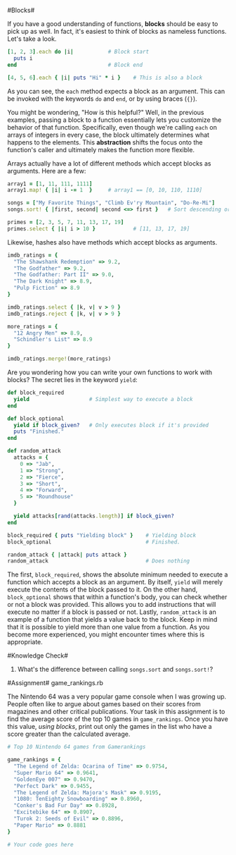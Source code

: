 #Blocks#

If you have a good understanding of functions, **blocks** should be easy to pick up as well. In fact, it's easiest to think of blocks as nameless functions. Let's take a look.

```ruby
[1, 2, 3].each do |i|           # Block start
  puts i
end                             # Block end

[4, 5, 6].each { |i| puts "Hi" * i }    # This is also a block
```

As you can see, the ```each``` method expects a block as an argument. This can be invoked with the keywords ```do``` and ```end```, or by using braces (```{}```).

You might be wondering, "How is this helpful?" Well, in the previous examples, passing a block to a function essentially lets you customize the behavior of that function. Specifically, even though we're calling ```each``` on arrays of integers in every case, the block ultimately determines what happens to the elements. This **abstraction** shifts the focus onto the function's caller and ultimately makes the function more flexible.

Arrays actually have a lot of different methods which accept blocks as arguments. Here are a few:

```ruby
array1 = [1, 11, 111, 1111]
array1.map! { |i| i -= 1  }     # array1 == [0, 10, 110, 1110]

songs = ["My Favorite Things", "Climb Ev'ry Mountain", "Do-Re-Mi"]
songs.sort! { |first, second| second <=> first }   # Sort descending order

primes = [2, 3, 5, 7, 11, 13, 17, 19]
primes.select { |i| i > 10 }            # [11, 13, 17, 19]
```

Likewise, hashes also have methods which accept blocks as arguments.

```ruby
imdb_ratings = {
  "The Shawshank Redemption" => 9.2,
  "The Godfather" => 9.2,
  "The Godfather: Part II" => 9.0,
  "The Dark Knight" => 8.9,
  "Pulp Fiction" => 8.9
}

imdb_ratings.select { |k, v| v > 9 }
imdb_ratings.reject { |k, v| v > 9 }

more_ratings = {
  "12 Angry Men" => 8.9,
  "Schindler's List" => 8.9
}

imdb_ratings.merge!(more_ratings)
```

Are you wondering how you can write your own functions to work with blocks? The secret lies in the keyword ```yield```:

```ruby
def block_required
  yield                   # Simplest way to execute a block
end

def block_optional
  yield if block_given?   # Only executes block if it's provided
  puts "Finished."
end

def random_attack
  attacks = {
    0 => "Jab",
    1 => "Strong",
    2 => "Fierce",
    3 => "Short",
    4 => "Forward",
    5 => "Roundhouse"
  }

  yield attacks[rand(attacks.length)] if block_given?
end

block_required { puts "Yielding block" }    # Yielding block
block_optional                              # Finished.

random_attack { |attack| puts attack }
random_attack                               # Does nothing
```

The first, ```block_required```, shows the absolute minimum needed to execute a function which accepts a block as an argument. By itself, ```yield``` will merely execute the contents of the block passed to it. On the other hand, ```block_optional``` shows that within a function's body, you can check whether or not a block was provided. This allows you to add instructions that will execute no matter if a block is passed or not. Lastly, ```random_attack``` is an example of a function that yields a value back to the block. Keep in mind that it is possible to yield more than one value from a function. As you become more experienced, you might encounter times where this is appropriate.

#Knowledge Check#
1. What's the difference between calling ```songs.sort``` and ```songs.sort!```?

#Assignment#
game_rankings.rb

The Nintendo 64 was a very popular game console when I was growing up. People often like to argue about games based on their scores from magazines and other critical publications. Your task in this assignment is to find the average score of the top 10 games in ```game_rankings```. Once you have this value, *using blocks*, print out only the games in the list who have a score greater than the calculated average.

```ruby
# Top 10 Nintendo 64 games from Gamerankings

game_rankings = {
  "The Legend of Zelda: Ocarina of Time" => 0.9754,
  "Super Mario 64" => 0.9641,
  "GoldenEye 007" => 0.9470,
  "Perfect Dark" => 0.9455,
  "The Legend of Zelda: Majora's Mask" => 0.9195,
  "1080: TenEighty Snowboarding" => 0.8960,
  "Conker's Bad Fur Day" => 0.8928,
  "Excitebike 64" => 0.8907,
  "Turok 2: Seeds of Evil" => 0.8896,
  "Paper Mario" => 0.8881
}

# Your code goes here

```
